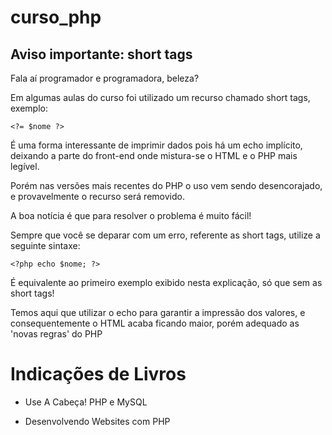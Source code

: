 # curso_php

## Aviso importante: short tags
Fala aí programador e programadora, beleza?

Em algumas aulas do curso foi utilizado um recurso chamado short tags, exemplo:

```<?= $nome ?>```


É uma forma interessante de imprimir dados pois há um echo implícito, deixando a parte do front-end onde mistura-se o HTML e o PHP mais legível.

Porém nas versões mais recentes do PHP o uso vem sendo desencorajado, e provavelmente o recurso será removido.

A boa notícia é que para resolver o problema é muito fácil!

Sempre que você se deparar com um erro, referente as short tags, utilize a seguinte sintaxe:


```<?php echo $nome; ?>``` 


É equivalente ao primeiro exemplo exibido nesta explicação, só que sem as short tags!

Temos aqui que utilizar o echo para garantir a impressão dos valores, e consequentemente o HTML acaba ficando maior, porém adequado as 'novas regras' do PHP


# Indicações de Livros

- Use A Cabeça! PHP e MySQL

- Desenvolvendo Websites com PHP



 
